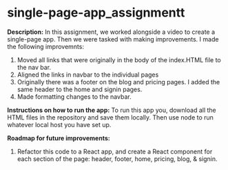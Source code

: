 # single-page-app_assignmentt

**Description:** In this assignment, we worked alongside a video to create a single-page app. Then we were tasked with making improvements.  I made the following improvemnts:
1. Moved all links that were originally in the body of the index.HTML file to the nav bar.
2. Aligned the links in navbar to the individual pages
3. Originally there was a footer on the blog and pricing pages. I added the same header to the home and signin pages.
4. Made formatting changes to the navbar.

**Instructions on how to run the app:**
To run this app you, download all the HTML files in the repository and save them locally. Then use node to run whatever local host you have set up.

**Roadmap for future improvements:**

1. Refactor this code to a React app, and create a React component for each section of the page: header, footer, home, pricing, blog, & signin.
